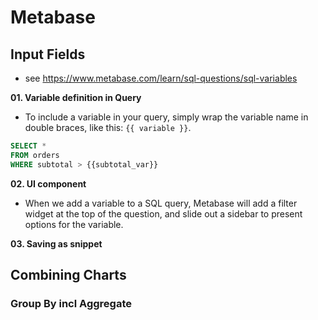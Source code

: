# Metabase







## Input Fields

- see https://www.metabase.com/learn/sql-questions/sql-variables 





**01. Variable definition in Query**

- To include a variable in your query, simply wrap the variable name in double braces, like this: `{{ variable }}`.

```sql
SELECT *
FROM orders
WHERE subtotal > {{subtotal_var}}
```



**02. UI component**

- When we add a variable to a SQL query, Metabase will add a filter widget at the top of the question, and slide out a sidebar to present options for the variable.





**03. Saving as snippet**













## Combining Charts







### Group By incl Aggregate




